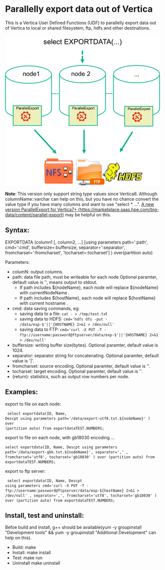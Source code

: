 <html lang="zn_CN"> <head> <meta charset='utf-8'> <title>Parallelly export data out of Vertica</title> </head> <body>

Parallelly export data out of Vertica
==========
This is a Vertica User Defined Functions (UDF) to parallelly export data out of Vertica to local or shared filesystem, ftp, hdfs and other destinations.

![vertica_export](./imgs/vertica_export.png)

**Note**: This version only support string type values since Vertica6. 
Although columnName::varchar can help on this, but you have no chance convert the value type if you have many columns and want to use "select * ...".
[A new version ParallelExport for Vertica7+ (https://marketplace.saas.hpe.com/big-data/content/parallel-export)](https://marketplace.saas.hpe.com/big-data/content/parallel-export) may be helpful on this.

Syntax:
----------

EXPORTDATA (column1 [, column2, ...] [using parameters path=':path', cmd=':cmd', buffersize=:buffersize, separator=':separator', fromcharset=':fromcharset', 'tocharset=:tocharset'] ) over(partition auto)

Parameters:

 * columN: output columns.
 * path: data file path, must be writeable for each node Optional paramter, default value is '', means output to stdout.
   - If path includes ${nodeName}, each node will replace ${nodeName} with currentNodeName .
   - If path includes ${hostName}, each node will replace ${hostName} with current hostname .
 * cmd: data saving commands, eg:
   - saving data to a file: <code>cat - > /tmp/test.tx</code>t
   - saving data to HDFS: <code>cmd='hdfs dfs -put - /data/exp-$'||'{HOSTNAME} 2>&1 > /dev/null'</code> 
   - saving data to FTP: <code>cmd='curl -X PUT -T - ftp://username:password@ftpserver/data/exp-$'||'{HOSTNAME} 2>&1 > /dev/null'</code> 
 * buffersize: writing buffer size(bytes). Optional paramter, default value is 1024.
 * separator: separator string for concatenating. Optional paramter, default value is '|'.
 * fromcharset: source encoding. Optional paramter, default value is ''.
 * tocharset: target encoding. Optional paramter, default value is ''.
 * (return): statistics, such as output row numbers per node. 

Examples:
----------
export to file on each node:
<code><pre>
	select exportdata(ID, Name, Descpt
		using parameters path='/data/export-utf8.txt.${nodeName}'
	) over (partition auto) 
	from exportdataTEST.NUMBERS;
</code></pre>

export to file on each node, with gb18030 encoding ...
<code><pre>
	select exportdata(ID, Name, Descpt 
		using parameters path='/data/export-gbk.txt.${nodeName}', separator=','
		  , fromcharset='utf8', tocharset='gb18030'
		) over (partition auto) 
	from exportdataTEST.NUMBERS;
</code></pre>

export to ftp server:
<code><pre>
	select exportdata(ID, Name, Descpt 
		using parameters cmd='curl -X PUT -T - ftp://username:password@ftpserver/data/exp-${hostName} 2>&1 > /dev/null'
		  , separator=',', fromcharset='utf8', tocharset='gb18030'
		) over (partition auto) 
	from exportdataTEST.NUMBERS;
</code></pre>


Install, test and uninstall:
----------
Befoe build and install, g++ should be available(yum -y groupinstall "Development tools" && yum -y groupinstall "Additional Development" can help on this).

 * Build: make
 * Install: make install
 * Test: make run
 * Uninstall make uninstall

</body> </html>



